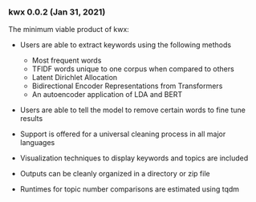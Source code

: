 ### kwx 0.0.2 (Jan 31, 2021)

The minimum viable product of kwx:

- Users are able to extract keywords using the following methods
  - Most frequent words
  - TFIDF words unique to one corpus when compared to others
  - Latent Dirichlet Allocation
  - Bidirectional Encoder Representations from Transformers
  - An autoencoder application of LDA and BERT

- Users are able to tell the model to remove certain words to fine tune results

- Support is offered for a universal cleaning process in all major languages

- Visualization techniques to display keywords and topics are included

- Outputs can be cleanly organized in a directory or zip file

- Runtimes for topic number comparisons are estimated using tqdm
